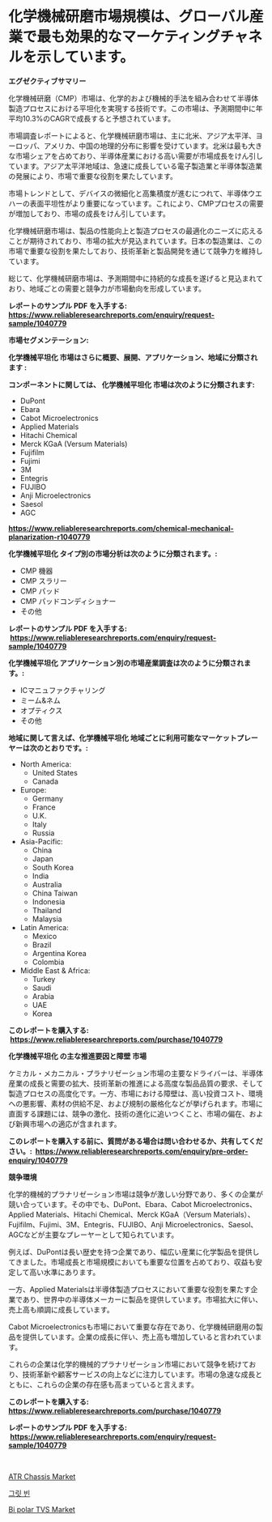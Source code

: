<p><h1>化学機械研磨市場規模は、グローバル産業で最も効果的なマーケティングチャネルを示しています。</h1></p><p><strong>エグゼクティブサマリー</strong></p>
<p><p>化学機械研磨（CMP）市場は、化学的および機械的手法を組み合わせて半導体製造プロセスにおける平坦化を実現する技術です。この市場は、予測期間中に年平均10.3%のCAGRで成長すると予想されています。</p><p>市場調査レポートによると、化学機械研磨市場は、主に北米、アジア太平洋、ヨーロッパ、アメリカ、中国の地理的分布に影響を受けています。北米は最も大きな市場シェアを占めており、半導体産業における高い需要が市場成長をけん引しています。アジア太平洋地域は、急速に成長している電子製造業と半導体製造業の発展により、市場で重要な役割を果たしています。</p><p>市場トレンドとして、デバイスの微細化と高集積度が進むにつれて、半導体ウエハーの表面平坦性がより重要になっています。これにより、CMPプロセスの需要が増加しており、市場の成長をけん引しています。</p><p>化学機械研磨市場は、製品の性能向上と製造プロセスの最適化のニーズに応えることが期待されており、市場の拡大が見込まれています。日本の製造業は、この市場で重要な役割を果たしており、技術革新と製品開発を通じて競争力を維持しています。</p><p>総じて、化学機械研磨市場は、予測期間中に持続的な成長を遂げると見込まれており、地域ごとの需要と競争力が市場動向を形成しています。</p></p>
<p><strong>レポートのサンプル PDF を入手する: <a href="https://www.reliableresearchreports.com/enquiry/request-sample/1040779">https://www.reliableresearchreports.com/enquiry/request-sample/1040779</a></strong></p>
<p><strong>市場セグメンテーション:</strong></p>
<p><strong> 化学機械平坦化 市場はさらに概要、展開、アプリケーション、地域に分類されます :</strong></p>
<p><strong>コンポーネントに関しては、 化学機械平坦化 市場は次のように分類されます: &nbsp;</strong></p>
<p><ul><li>DuPont</li><li>Ebara</li><li>Cabot Microelectronics</li><li>Applied Materials</li><li>Hitachi Chemical</li><li>Merck KGaA (Versum Materials)</li><li>Fujifilm</li><li>Fujimi</li><li>3M</li><li>Entegris</li><li>FUJIBO</li><li>Anji Microelectronics</li><li>Saesol</li><li>AGC</li></ul></p>
<p><strong><a href="https://www.reliableresearchreports.com/chemical-mechanical-planarization-r1040779">https://www.reliableresearchreports.com/chemical-mechanical-planarization-r1040779</a></strong></p>
<p><strong> 化学機械平坦化 タイプ別の市場分析は次のように分類されます。:</strong></p>
<p><ul><li>CMP 機器</li><li>CMP スラリー</li><li>CMP パッド</li><li>CMP パッドコンディショナー</li><li>その他</li></ul></p>
<p><strong>レポートのサンプル PDF を入手する: &nbsp;<a href="https://www.reliableresearchreports.com/enquiry/request-sample/1040779">https://www.reliableresearchreports.com/enquiry/request-sample/1040779</a></strong></p>
<p><strong> 化学機械平坦化 アプリケーション別の市場産業調査は次のように分類されます。:</strong></p>
<p><ul><li>ICマニュファクチャリング</li><li>ミーム&ネム</li><li>オプティクス</li><li>その他</li></ul></p>
<p><strong>地域に関して言えば、化学機械平坦化 地域ごとに利用可能なマーケットプレーヤーは次のとおりです。:</strong></p>
<p><ul>
    <li>
        North America:
        <ul>
            <li>United States</li>
            <li>Canada</li>
        </ul>
    </li>
    <li>
        Europe:
        <ul>
            <li>Germany</li>
            <li>France</li>
            <li>U.K.</li>
            <li>Italy</li>
            <li>Russia</li>
        </ul>
    </li>
    <li>
        Asia-Pacific:
        <ul>
            <li>China</li>
            <li>Japan</li>
            <li>South Korea</li>
            <li>India</li>
            <li>Australia</li>
            <li>China Taiwan</li>
            <li>Indonesia</li>
            <li>Thailand</li>
            <li>Malaysia</li>
        </ul>
    </li>
    <li>
        Latin America:
        <ul>
            <li>Mexico</li>
            <li>Brazil</li>
            <li>Argentina Korea</li>
            <li>Colombia</li>
        </ul>
    </li>
    <li>
        Middle East & Africa:
        <ul>
            <li>Turkey</li>
            <li>Saudi</li>
            <li>Arabia</li>
            <li>UAE</li>
            <li>Korea</li>
        </ul>
    </li>
    </ul></p>
<p><strong>このレポートを購入する: &nbsp;<a href="https://www.reliableresearchreports.com/purchase/1040779">https://www.reliableresearchreports.com/purchase/1040779</a></strong></p>
<p><strong>化学機械平坦化 の主な推進要因と障壁 市場</strong></p>
<p><p>ケミカル・メカニカル・プラナリゼーション市場の主要なドライバーは、半導体産業の成長と需要の拡大、技術革新の推進による高度な製品品質の要求、そして製造プロセスの高度化です。一方、市場における障壁は、高い投資コスト、環境への悪影響、素材の供給不足、および規制の厳格化などが挙げられます。市場に直面する課題には、競争の激化、技術の進化に追いつくこと、市場の偏在、および新興市場への適応が含まれます。</p></p>
<p><strong>このレポートを購入する前に、質問がある場合は問い合わせるか、共有してください。:&nbsp; <a href="https://www.reliableresearchreports.com/enquiry/pre-order-enquiry/1040779">https://www.reliableresearchreports.com/enquiry/pre-order-enquiry/1040779</a></strong></p>
<p><strong>競争環境</strong></p>
<p><p>化学的機械的プラナリゼーション市場は競争が激しい分野であり、多くの企業が競い合っています。その中でも、DuPont、Ebara、Cabot Microelectronics、Applied Materials、Hitachi Chemical、Merck KGaA（Versum Materials）、Fujifilm、Fujimi、3M、Entegris、FUJIBO、Anji Microelectronics、Saesol、AGCなどが主要なプレーヤーとして知られています。</p><p>例えば、DuPontは長い歴史を持つ企業であり、幅広い産業に化学製品を提供してきました。市場成長と市場規模においても重要な位置を占めており、収益も安定して高い水準にあります。</p><p>一方、Applied Materialsは半導体製造プロセスにおいて重要な役割を果たす企業であり、世界中の半導体メーカーに製品を提供しています。市場拡大に伴い、売上高も順調に成長しています。</p><p>Cabot Microelectronicsも市場において重要な存在であり、化学機械研磨用の製品を提供しています。企業の成長に伴い、売上高も増加していると言われています。</p><p>これらの企業は化学的機械的プラナリゼーション市場において競争を続けており、技術革新や顧客サービスの向上などに注力しています。市場の急速な成長とともに、これらの企業の存在感も高まっていると言えます。</p></p>
<p><strong>このレポートを購入する: &nbsp; <a href="https://www.reliableresearchreports.com/purchase/1040779">https://www.reliableresearchreports.com/purchase/1040779</a></strong></p>
<p><strong>レポートのサンプル PDF を入手する: &nbsp;<a href="https://www.reliableresearchreports.com/enquiry/request-sample/1040779">https://www.reliableresearchreports.com/enquiry/request-sample/1040779</a></strong><strong></strong></p>
<p>&nbsp;</p>
<p><p><a href="https://github.com/AKSHATREPORTPRIME/Market-Research-Report-List-4/blob/main/atr-chassis-market.md">ATR Chassis Market</a></p><p><a href="https://github.com/rsg307664904/Market-Research-Report-List-1/blob/main/760089425148.md">그릿 빈</a></p><p><a href="https://circular-yam-9b9.notion.site/Bi-polar-TVS-Market-Outlook-Industry-Overview-and-Forecast-2024-to-2031-845bf922452a4efcbfddb9de787c3326">Bi polar TVS Market</a></p></p>